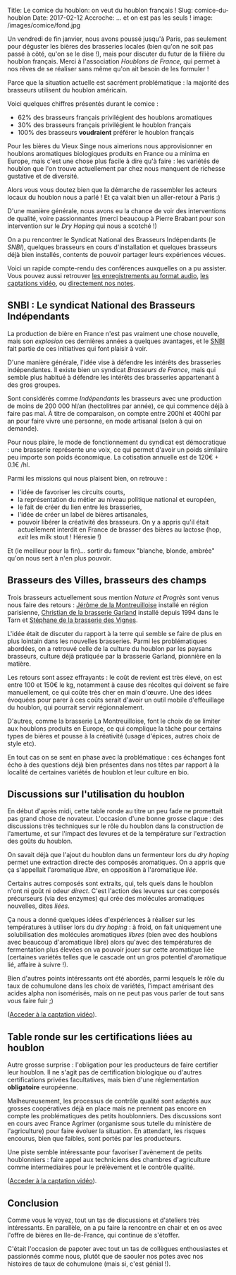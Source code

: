 Title: Le comice du houblon: on veut du houblon français !
Slug: comice-du-houblon
Date: 2017-02-12
Accroche: … et on est pas les seuls !
image: /images/comice/fond.jpg

Un vendredi de fin janvier, nous avons poussé jusqu'à Paris, pas seulement pour
déguster les bières des brasseries locales (bien qu'on ne soit pas passé à côté,
qu'on se le dise !), mais pour discuter du futur de la filière du houblon français.
Merci à l'association *Houblons de France*, qui permet à nos rêves de se réaliser
sans même qu'on ait besoin de les formuler !

Parce que la situation actuelle est sacrément problématique : la majorité
des brasseurs utilisent du houblon américain.

Voici quelques chiffres présentés durant le comice :

- 62% des brasseurs français privilégient des houblons aromatiques
- 30% des brasseurs français privilégient le houblon français
- 100% des brasseurs **voudraient** préférer le houblon français

Pour les bières du Vieux Singe nous aimerions nous approvisionner en houblons
aromatiques biologiques produits en France ou a minima en Europe, mais c'est
une chose plus facile à dire qu'à faire : les variétés de houblon que l'on
trouve actuellement par chez nous manquent de richesse gustative et de diversité.

Alors vous vous doutez bien que la démarche de rassembler les acteurs locaux du
houblon nous a parlé ! Et ça valait bien un aller-retour à Paris :)

D'une manière générale, nous avons eu la chance de voir des interventions
de qualité, voire passionnantes (merci beaucoup à Pierre Brabant pour son
intervention sur le *Dry Hoping* qui nous a scotché !)

On a pu rencontrer le Syndicat National des Brasseurs Indépendants (le *SNBI*),
quelques brasseurs en cours d'installation et quelques brasseurs déjà bien installés,
contents de pouvoir partager leurs expériences vécues.

Voici un rapide compte-rendu des conférences auxquelles on a pu assister. Vous pouvez aussi retrouver [les enregistrements
au format audio](https://drive.google.com/drive/u/0/folders/0B-Me_sGI-HfZVmVjc1NJRWhlZkE),
[les captations vidéo](https://drive.google.com/drive/u/0/folders/0B-Me_sGI-HfZT0l3VWQ3dnh0NFk), ou [directement nos notes]().

## SNBI : Le syndicat National des Brasseurs Indépendants

La production de bière en France n'est pas vraiment une chose nouvelle, mais
son *explosion* ces dernières années a quelques avantages, et le [SNBI](http://brasseurs-independants.fr/) fait
partie de ces initiatives qui font plaisir à voir.

D'une manière générale, l'idée vise à défendre les intérêts des brasseries
indépendantes. Il existe bien un syndicat *Brasseurs de France*, mais
qui semble plus habitué à défendre les intérêts des brasseries
appartenant à des gros groupes.

Sont considérés comme *Indépendants* les brasseurs avec une production de
moins de 200 000 hl/an (hectolitres par année), ce qui commence déjà à faire
pas mal. À titre de comparaison, on compte entre 200hl et 400hl par an pour
faire vivre une personne, en mode artisanal (selon à qui on demande).

Pour nous plaire, le mode de fonctionnement du syndicat est démocratique : une
brasserie représente une voix, ce qui permet d'avoir un poids similaire peu
importe son poids économique. La cotisation annuelle est de 120€ + 0.1€ /hl.

Parmi les missions qui nous plaisent bien, on retrouve :

- l'idée de favoriser les circuits courts,
- la représentation du métier au niveau politique national et européen,
- le fait de créer du lien entre les brasseries,
- l'idée de créer un label de bières artisanales,
- pouvoir libérer la créativité des brasseurs. On y a appris qu'il était
  actuellement interdit en France de brasser des bières au lactose (hop, *exit*
  les milk stout ! Héresie !)

Et (le meilleur pour la fin)… sortir du fameux "blanche, blonde, ambrée" qu'on
nous sert à n'en plus pouvoir.

## Brasseurs des Villes, brasseurs des champs

Trois brasseurs actuellement sous mention *Nature et Progrès* sont venus nous faire
des retours : [Jérôme de la Montreuilloise](http://la-montreuilloise.com/) installé en région parisienne,
[Christian de la brasserie Garland](http://www.brasseriegarland.fr/) installé depuis 1994 dans le Tarn et [Stéphane de la brasserie des Vignes](http://brasseriedesvignes.blogspot.fr/).

L'idée était de discuter du rapport à la terre qui semble se faire de plus en
plus lointain dans les nouvelles brasseries. Parmi les problématiques
abordées, on a retrouvé celle de la culture du houblon par les paysans
brasseurs, culture déjà pratiquée par la brasserie Garland, pionnière en la matière.

Les retours sont assez effrayants : le coût de revient est très élevé, on
est entre 100 et 150€ le kg, notamment à cause des récoltes qui doivent se faire manuellement,
ce qui coûte très cher en main d'œuvre. Une des idées évoquées pour parer à ces coûts serait d'avoir un outil mobile
d'effeuillage du houblon, qui pourrait servir régionnalement.

D'autres, comme la brasserie La Montreuilloise, font le choix de se limiter aux houblons produits
en Europe, ce qui complique la tâche pour certains types de bières et pousse à la créativité (usage
d'épices, autres choix de style etc).

En tout cas on se sent en phase avec la problématique : ces échanges font écho à des questions déjà
bien présentes dans nos têtes par rapport à la localité de certaines variétés de houblon et leur
culture en bio.

## Discussions sur l'utilisation du houblon

En début d'après midi, cette table ronde au titre un peu fade ne
promettait pas grand chose de novateur. L'occasion d'une bonne grosse
claque : des discussions très techniques sur le rôle du houblon dans la
construction de l'amertume, et sur l'impact des levures et de la température
sur l'extraction des goûts du houblon.

On savait déjà que l'ajout du houblon dans un fermenteur lors du *dry hoping* permet
une extraction directe des composés aromatiques. On a appris que ça s'appellait l'aromatique *libre*,
en opposition à l'aromatique *liée*.

Certains autres composés sont extraits, qui, tels quels dans le houblon n'ont ni goût ni odeur *direct*. C'est l'action
des levures sur ces composés précurseurs (via des enzymes) qui crée des molécules aromatiques nouvelles, dites *liées*.

Ça nous a donné quelques idées d'expériences à réaliser sur les
températures à utiliser lors du *dry hoping* : à froid, on fait uniquement une
solubilisation des molécules aromatiques *libres* (bien avec des houblons avec beaucoup d'aromatique
libre) alors qu'avec des températures de fermentation plus élevées on va pouvoir jouer sur cette aromatique liée (certaines variétés telles que le cascade ont un gros potentiel d'aromatique lié, affaire à suivre !).

Bien d'autres points intéressants ont été abordés, parmi lesquels le rôle du taux de cohumulone dans les choix de variétés, l'impact amérisant des acides alpha non isomérisés, mais on ne peut pas vous parler de tout sans vous faire fuir ;)

([Acceder à la captation vidéo](https://drive.google.com/open?id=0B-Me_sGI-HfZNkdlTHRPNzJnNms)).

## Table ronde sur les certifications liées au houblon

Autre grosse surprise : l'obligation pour les producteurs de faire certifier leur houblon. Il ne s'agit pas de certification biologique ou d'autres certifications privées facultatives, mais bien d'une réglementation **obligatoire** européenne.

Malheureusement, les processus de contrôle qualité sont adaptés aux grosses coopératives déjà en place mais ne prennent pas encore en compte les problématiques des petits houblonniers. Des discussions sont en cours avec France Agrimer (organisme sous tutelle du ministère de l'agriculture) pour faire évoluer la situation. En attendant, les risques encourus, bien que faibles, sont portés par les producteurs.

Une piste semble intéressante pour favoriser l'avènement de petits houblonniers : faire appel aux techniciens des chambres d'agriculture comme intermediaires pour le prélèvement et le contrôle qualité.

([Acceder à la captation vidéo](https://drive.google.com/open?id=0B-Me_sGI-HfZcEoxYk5UQk1DaFU)).

## Conclusion

Comme vous le voyez, tout un tas de discussions et d'ateliers très intéressants. En parallèle, on a pu faire la rencontre en chair et en os avec l'offre de bières en Ile-de-France, qui continue de s'étoffer.

C'était l'occasion de papoter avec tout un tas de collègues enthousiastes et passionnés comme nous, plutôt que de saouler nos potes avec nos histoires de taux de cohumulone (mais si, c'est génial !).

